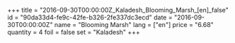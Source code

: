 +++
title = "2016-09-30T00:00:00Z_Kaladesh_Blooming_Marsh_[en]_false"
id = "90da33d4-fe9c-42fe-b326-2fe337dc3ecd"
date = "2016-09-30T00:00:00Z"
name = "Blooming Marsh"
lang = ["en"]
price = "6.68"
quantity = 4
foil = false
set = "Kaladesh"
+++

